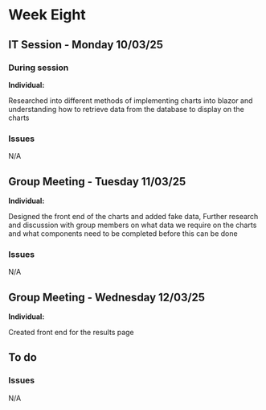 # Week Eight

## IT Session - Monday 10/03/25

### During session

**Individual:**

Researched into different methods of implementing charts into blazor and understanding how to retrieve data from the database to display on the charts

### Issues

N/A

## Group Meeting - Tuesday 11/03/25
**Individual:**

Designed the front end of the charts and added fake data,
Further research and discussion with group members on what data we require on the charts and what components need to be completed before this can be done


### Issues
N/A 

## Group Meeting - Wednesday 12/03/25
**Individual:**

Created front end for the results page

## To do


### Issues
N/A

